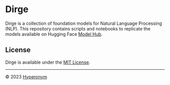 # Dirge

Dirge is a collection of foundation models for Natural Language Processing (NLP). This repository contains scripts and notebooks to replicate the models available on Hugging Face [Model Hub](https://huggingface.co/hyperonym).

## License

Dirge is available under the [MIT License](https://github.com/hyperonym/dirge/blob/master/LICENSE).

---

© 2023 [Hyperonym](https://hyperonym.org)

